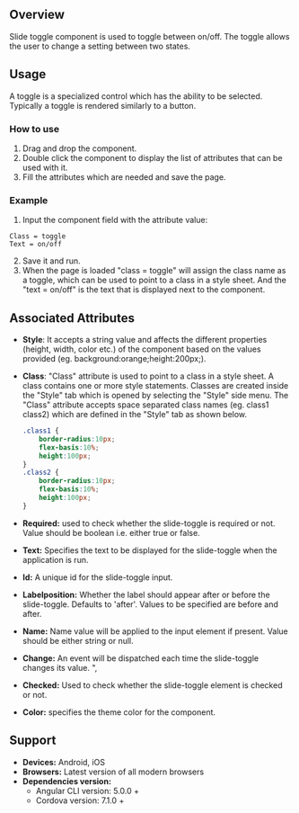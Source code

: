 ## Overview 
Slide toggle component is used to toggle between on/off. The toggle allows the user to change a setting between two states.

## Usage
A toggle is a specialized control which has the ability to be selected. Typically a toggle is rendered similarly to a button.

### How to use   
1. Drag and drop the component. 
2. Double click the component to display the list of attributes that can be used with it.
3. Fill the attributes which are needed and save the page.

### Example
1. Input the component field with the attribute value:
``` 
Class = toggle
Text = on/off
```
2. Save it and run.
3. When the page is loaded "class = toggle" will assign the class name as a toggle, which can be used to point to a class in a style sheet. And the "text = on/off" is the text that is displayed next to the component.

## Associated Attributes
- **Style**: It accepts a string value and affects the different properties (height, width, color etc.) of the component based on the values provided (eg. background:orange;height:200px;).

- **Class**: "Class" attribute is used to point to a class in a style sheet. A class contains one or more style statements. Classes are created inside the "Style" tab which is opened by selecting the "Style" side menu. The "Class" attribute accepts space separated class names (eg. class1 class2) which are defined in the "Style" tab as shown below.
    ```css
    .class1 {
        border-radius:10px;
        flex-basis:10%;
        height:100px;
    }
    .class2 {
        border-radius:10px;
        flex-basis:10%;
        height:100px;
    }
    
- **Required:** used to check whether the slide-toggle is required or not. Value should be boolean i.e. either true or false.
- **Text:** Specifies the text to be displayed for the slide-toggle when the application is run.
- **Id:** A unique id for the slide-toggle input.
- **Labelposition:** Whether the label should appear after or before the slide-toggle. Defaults to 'after'. Values to be specified are before and after.
- **Name:** Name value will be applied to the input element if present. Value should be either string or null.
- **Change:** An event will be dispatched each time the slide-toggle changes its value. ",
- **Checked:** Used to check whether the slide-toggle element is checked or not.
- **Color:** specifies the theme color for the component.

## Support
- **Devices:** Android, iOS
- **Browsers:**  Latest version of all modern browsers
- **Dependencies version:** 
    - Angular CLI version: 5.0.0 + 
    - Cordova version: 7.1.0 +

